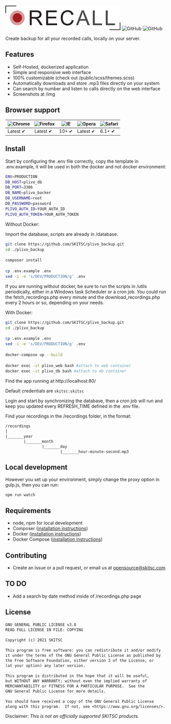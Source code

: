 ![Recall](https://raw.githubusercontent.com/SKITSC/recall/main/img/recall_logo.svg)
<img alt="GitHub" src="https://img.shields.io/badge/LICENSE-GPLv3.0-green">
<img alt="GitHub" src="https://img.shields.io/badge/PHP-%3E%3D5.5-green"><br>

Create backup for all your recorded calls, locally on your server.
## Features

* Self-Hosted, dockerized application
* Simple and responsive web interface
* 100% customizable (check out /public/scss/themes.scss)
* Automatically downloads and store .mp3 files directly on your system
* Can search by number and listen to calls directly on the web interface
* Screenshots at /img

## Browser support

![Chrome](https://raw.githubusercontent.com/alrra/browser-logos/master/src/chrome/chrome_48x48.png) | ![Firefox](https://raw.githubusercontent.com/alrra/browser-logos/master/src/firefox/firefox_48x48.png) | ![IE](https://raw.githubusercontent.com/alrra/browser-logos/master/src/edge/edge_48x48.png) | ![Opera](https://raw.githubusercontent.com/alrra/browser-logos/master/src/opera/opera_48x48.png) | ![Safari](https://raw.githubusercontent.com/alrra/browser-logos/master/src/safari/safari_48x48.png)
--- | --- | --- | --- | --- |
Latest ✔ | Latest ✔ | 10+ ✔ | Latest ✔ | 6.1+ ✔ |

## Install

Start by configuring the .env file correctly, copy the template in .env.example, it will be used in both the docker and not docker environment:

```bash
ENV=PRODUCTION
DB_HOST=plivo_db
DB_PORT=3306
DB_NAME=plivo_backer
DB_USERNAME=root
DB_PASSWORD=password
PLIVO_AUTH_ID=YOUR_AUTH_ID
PLIVO_AUTH_TOKEN=YOUR_AUTH_TOKEN
```

Without Docker:

Import the database, scripts are already in /database.

```bash
git clone https://github.com/SKITSC/plivo_backup.git
cd ./plivo_backup

composer install

cp .env.example .env
sed -i -e 's/DEV/PRODUCTION/g' .env
```

If you are running without docker, be sure to run the scripts in /utils periodically, either in a Windows task Scheduler or a cron job. You could run the fetch_recordings.php every minute and the download_recordings.php every 2 hours or so, depending on your needs.

With Docker:
```bash
git clone https://github.com/SKITSC/plivo_backup.git
cd ./plivo_backup

cp .env.example .env
sed -i -e 's/DEV/PRODUCTION/g' .env

docker-compose up --build

docker exec -it plivo_web bash #attach to web container
docker exec -it plivo_db bash #attach to db container
```
Find the app running at http://localhost:80/

Default credentials are `skitsc:skitsc`

Login and start by synchronizing the database, then a cron job will run and keep you updated every REFRESH_TIME defined in the .env file.

Find your recordings in the /recordings folder, in the format:

```
/recordings
|       
|_______year
        |_______month
                |_______day
                        |_______hour-minute-second.mp3
```

## Local development

However you set up your environment, simply change the proxy option in gulp.js, then you can run:
```
npm run watch
```

## Requirements

* node, npm for local development
* Composer ([installation instructions](https://getcomposer.org/doc/00-intro.md))
* Docker ([installation instructions](https://docs.docker.com/install/))
* Docker Compose ([installation instructions](https://docs.docker.com/compose/install/))

## Contributing

* Create an issue or a pull request, or email us at opensource@skitsc.com

## TO DO

* Add a search by date method inside of /recordings.php page

## License

```text
GNU GENERAL PUBLIC LICENSE v3.0
READ FULL LICENSE IN FILE: COPYING

Copyright (c) 2021 SKITSC

This program is free software: you can redistribute it and/or modify
it under the terms of the GNU General Public License as published by
the Free Software Foundation, either version 3 of the License, or
(at your option) any later version.

This program is distributed in the hope that it will be useful,
but WITHOUT ANY WARRANTY; without even the implied warranty of
MERCHANTABILITY or FITNESS FOR A PARTICULAR PURPOSE.  See the
GNU General Public License for more details.

You should have received a copy of the GNU General Public License
along with this program.  If not, see <https://www.gnu.org/licenses/>.
```

Disclaimer: _This is not an officially supported SKITSC products._
